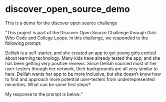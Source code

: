 # discover_open_source_demo
This is a demo for the discover open source challenge

“This project is part of the Discover Open Source Challenge through Girls Who Code and College Loops. In this challenge, we responded to the following prompt:

Delilah is a self-starter, and she created an app to get young girls excited about learning technology. Many kids have already tested the app, and she has been getting very positive reviews.
Since Delilah sourced most of her user-testers through her network, their backgrounds are all very similar to hers. Delilah wants her app to be more inclusive, but she doesn’t know how to find and approach more potential user-testers from underrepresented minorities. What can be some first steps?

My response to the prompt is below:”
